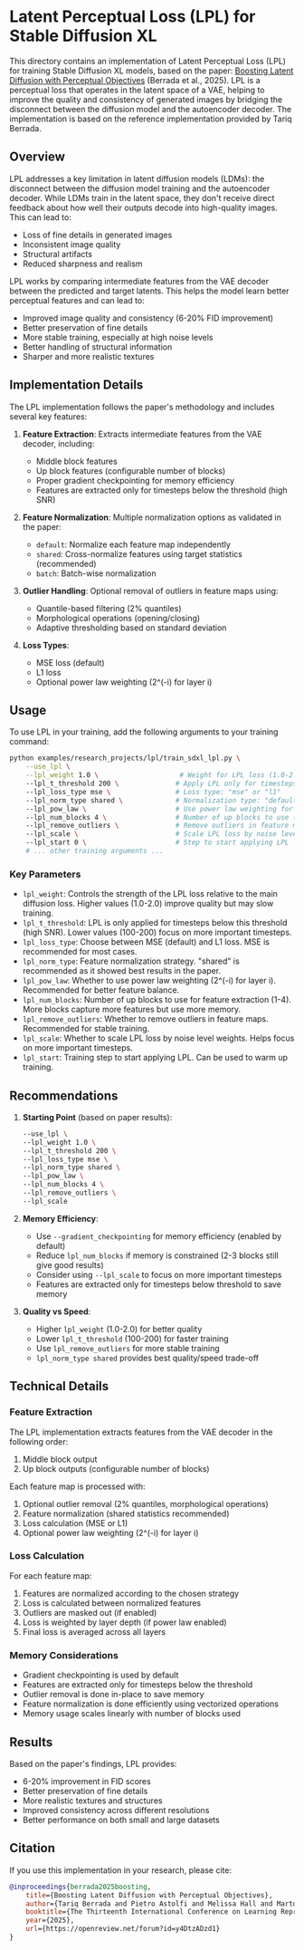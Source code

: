 # Latent Perceptual Loss (LPL) for Stable Diffusion XL

This directory contains an implementation of Latent Perceptual Loss (LPL) for training Stable Diffusion XL models, based on the paper: [Boosting Latent Diffusion with Perceptual Objectives](https://huggingface.co/papers/2411.04873) (Berrada et al., 2025). LPL is a perceptual loss that operates in the latent space of a VAE, helping to improve the quality and consistency of generated images by bridging the disconnect between the diffusion model and the autoencoder decoder. The implementation is based on the reference implementation provided by Tariq Berrada.

## Overview

LPL addresses a key limitation in latent diffusion models (LDMs): the disconnect between the diffusion model training and the autoencoder decoder. While LDMs train in the latent space, they don't receive direct feedback about how well their outputs decode into high-quality images. This can lead to:

- Loss of fine details in generated images
- Inconsistent image quality
- Structural artifacts
- Reduced sharpness and realism

LPL works by comparing intermediate features from the VAE decoder between the predicted and target latents. This helps the model learn better perceptual features and can lead to:

- Improved image quality and consistency (6-20% FID improvement)
- Better preservation of fine details
- More stable training, especially at high noise levels
- Better handling of structural information
- Sharper and more realistic textures

## Implementation Details

The LPL implementation follows the paper's methodology and includes several key features:

1. **Feature Extraction**: Extracts intermediate features from the VAE decoder, including:
   - Middle block features
   - Up block features (configurable number of blocks)
   - Proper gradient checkpointing for memory efficiency
   - Features are extracted only for timesteps below the threshold (high SNR)

2. **Feature Normalization**: Multiple normalization options as validated in the paper:
   - `default`: Normalize each feature map independently
   - `shared`: Cross-normalize features using target statistics (recommended)
   - `batch`: Batch-wise normalization

3. **Outlier Handling**: Optional removal of outliers in feature maps using:
   - Quantile-based filtering (2% quantiles)
   - Morphological operations (opening/closing)
   - Adaptive thresholding based on standard deviation

4. **Loss Types**:
   - MSE loss (default)
   - L1 loss
   - Optional power law weighting (2^(-i) for layer i)

## Usage

To use LPL in your training, add the following arguments to your training command:

```bash
python examples/research_projects/lpl/train_sdxl_lpl.py \
    --use_lpl \
    --lpl_weight 1.0 \                    # Weight for LPL loss (1.0-2.0 recommended)
    --lpl_t_threshold 200 \              # Apply LPL only for timesteps < threshold (high SNR)
    --lpl_loss_type mse \                # Loss type: "mse" or "l1"
    --lpl_norm_type shared \             # Normalization type: "default", "shared" (recommended), or "batch"
    --lpl_pow_law \                      # Use power law weighting for layers
    --lpl_num_blocks 4 \                 # Number of up blocks to use (1-4)
    --lpl_remove_outliers \              # Remove outliers in feature maps
    --lpl_scale \                        # Scale LPL loss by noise level weights
    --lpl_start 0 \                      # Step to start applying LPL
    # ... other training arguments ...
```

### Key Parameters

- `lpl_weight`: Controls the strength of the LPL loss relative to the main diffusion loss. Higher values (1.0-2.0) improve quality but may slow training.
- `lpl_t_threshold`: LPL is only applied for timesteps below this threshold (high SNR). Lower values (100-200) focus on more important timesteps.
- `lpl_loss_type`: Choose between MSE (default) and L1 loss. MSE is recommended for most cases.
- `lpl_norm_type`: Feature normalization strategy. "shared" is recommended as it showed best results in the paper.
- `lpl_pow_law`: Whether to use power law weighting (2^(-i) for layer i). Recommended for better feature balance.
- `lpl_num_blocks`: Number of up blocks to use for feature extraction (1-4). More blocks capture more features but use more memory.
- `lpl_remove_outliers`: Whether to remove outliers in feature maps. Recommended for stable training.
- `lpl_scale`: Whether to scale LPL loss by noise level weights. Helps focus on more important timesteps.
- `lpl_start`: Training step to start applying LPL. Can be used to warm up training.

## Recommendations

1. **Starting Point** (based on paper results):
   ```bash
   --use_lpl \
   --lpl_weight 1.0 \
   --lpl_t_threshold 200 \
   --lpl_loss_type mse \
   --lpl_norm_type shared \
   --lpl_pow_law \
   --lpl_num_blocks 4 \
   --lpl_remove_outliers \
   --lpl_scale
   ```

2. **Memory Efficiency**:
   - Use `--gradient_checkpointing` for memory efficiency (enabled by default)
   - Reduce `lpl_num_blocks` if memory is constrained (2-3 blocks still give good results)
   - Consider using `--lpl_scale` to focus on more important timesteps
   - Features are extracted only for timesteps below threshold to save memory

3. **Quality vs Speed**:
   - Higher `lpl_weight` (1.0-2.0) for better quality
   - Lower `lpl_t_threshold` (100-200) for faster training
   - Use `lpl_remove_outliers` for more stable training
   - `lpl_norm_type shared` provides best quality/speed trade-off

## Technical Details

### Feature Extraction

The LPL implementation extracts features from the VAE decoder in the following order:
1. Middle block output
2. Up block outputs (configurable number of blocks)

Each feature map is processed with:
1. Optional outlier removal (2% quantiles, morphological operations)
2. Feature normalization (shared statistics recommended)
3. Loss calculation (MSE or L1)
4. Optional power law weighting (2^(-i) for layer i)

### Loss Calculation

For each feature map:
1. Features are normalized according to the chosen strategy
2. Loss is calculated between normalized features
3. Outliers are masked out (if enabled)
4. Loss is weighted by layer depth (if power law enabled)
5. Final loss is averaged across all layers

### Memory Considerations

- Gradient checkpointing is used by default
- Features are extracted only for timesteps below the threshold
- Outlier removal is done in-place to save memory
- Feature normalization is done efficiently using vectorized operations
- Memory usage scales linearly with number of blocks used

## Results

Based on the paper's findings, LPL provides:
- 6-20% improvement in FID scores
- Better preservation of fine details
- More realistic textures and structures
- Improved consistency across different resolutions
- Better performance on both small and large datasets

## Citation

If you use this implementation in your research, please cite:

```bibtex
@inproceedings{berrada2025boosting,
    title={Boosting Latent Diffusion with Perceptual Objectives},
    author={Tariq Berrada and Pietro Astolfi and Melissa Hall and Marton Havasi and Yohann Benchetrit and Adriana Romero-Soriano and Karteek Alahari and Michal Drozdzal and Jakob Verbeek},
    booktitle={The Thirteenth International Conference on Learning Representations},
    year={2025},
    url={https://openreview.net/forum?id=y4DtzADzd1}
}
```
